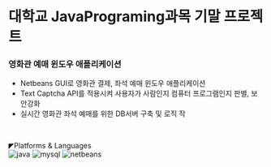 # 대학교 JavaPrograming과목 기말 프로젝트

### 영화관 예매 윈도우 애플리케이션
* Netbeans GUI로 영화관 결제, 좌석 예매 윈도우 애플리케이션
* Text Captcha API를 적용시켜 사용자가 사람인지 컴퓨터 프로그램인지 판별, 보안강화
* 실시간 영화관 좌석 예매를 위한 DB서버 구축 및 로직 작 
<br>

◤Platforms & Languages<br>
![java](https://img.shields.io/badge/Java-ED8B00?style=for-the-badge&logo=openjdk&logoColor=white)
![mysql](https://img.shields.io/badge/MySQL-4479A1?style=for-the-badge&logo=mysql&logoColor=white)
![netbeans](https://img.shields.io/badge/apachenetbeanside-1B6AC6?style=for-the-badge&logo=mysql&logoColor=white)
